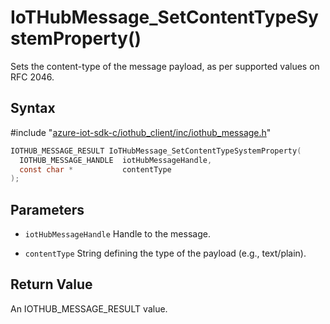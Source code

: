 # IoTHubMessage_SetContentTypeSystemProperty()

Sets the content-type of the message payload, as per supported values on RFC 2046.

## Syntax

\#include "[azure-iot-sdk-c/iothub_client/inc/iothub_message.h](../iot-c-ref-iothub-message-h.md)"  
```C
IOTHUB_MESSAGE_RESULT IoTHubMessage_SetContentTypeSystemProperty(
  IOTHUB_MESSAGE_HANDLE  iotHubMessageHandle,
  const char *           contentType
);
```

## Parameters
* `iotHubMessageHandle` Handle to the message.

* `contentType` String defining the type of the payload (e.g., text/plain).

## Return Value
An IOTHUB_MESSAGE_RESULT value.

